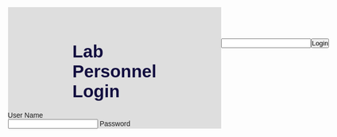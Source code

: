 ```yaml
---
title: "Login"
layout: page
permalink: /login/
---
```


<html>
<head>
<title>Only lab personnel</title>
<!-- Include CSS File Here -->
<link rel="stylesheet" href="css/style.css"/>
<!-- Include JS File Here -->
<script src="login.js"></script>
</head>
  
<body>
<div class="container">
<div class="main">
<h1 class="label">Lab Personnel Login</h1>
  
<form id="form_id" method="post" name="myform">
<label><div.class="font">User Name</div></label>
<input type="text" name="username" id="username"/>
<div.class="font font2">Password</div>
<input type="password" name="password" id="password"/>
<input type="button" value="Login" id="submit" onclick="validate()"/>
</form>


</div>
</div>

<script>
function validate(){
var username = document.getElementById("username").value;
var password = document.getElementById("password").value;
if ( username == "adminchoi" && password == "choi@1067"){

window.location = "{{ site.url }}{{ site.baseurl }}/labdata.html";  
  }
 else{
  alert ("Login Unsuccessfull!");
  }
  }
</script>

  
<style>
*{
  padding: 0;
  margin: 0;
}
body{
  background-size: cover;
  align-items: center;
  justify-content: center;
  display: flex;
  font-family: sans-serif;
}
.container{
  position: relative;
  margin-top: 100px;
  width: 450 px;
  height: auto;
  background: #dedede;
  border-radius:5;
}
.label{
  padding: 20px 130px;
  font-size: 35px;
  font-weight: bold;
  color: #130f40;
}
.login_form{
  padding: 20px 40px;
}
.login_form.font{
  font-size: 18px;
  color: #130f40;
  margin: 5px 0;
}
.login_form input{
  height: 40 px;
  width: 350px;
  padding: 0 5px;
  font-size: 18px;
  outline: none;
  border: 1 px solid silver;
}
.login_form.font2{
  margin-top: 30px;
}  
.login_form button{
  margin: 45px 0 30px 0;
  height: 45px;
  width: 365px;
  font-size: 20px;
  color: white;
  outline: none;
  cursor: pointer;
  font-weight: bold;
  background: #1A237E;
  border-radius: 3px;
  border: 1px solid #3949AB;
  transition: .5s;
}
.login_form button:hover{
  background: #151c6a
}
  
</style>
  
  
  
  
  
  
  
</body>
</html>
